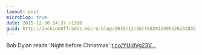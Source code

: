 ```yaml
---
layout: post
microblog: true
date: 2015-12-30 14:37 +1300
guid: http://JacksonOfTrades.micro.blog/2015/12/30/t682012495226232832.html
---
```

Bob Dylan reads 'Night before Christmas' [t.co/YUIdVg23V...](https://t.co/YUIdVg23VW)
